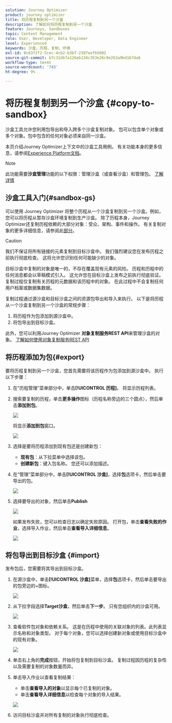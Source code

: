 ```yaml
---
solution: Journey Optimizer
product: journey optimizer
title: 将历程复制到另一个沙盒
description: 了解如何将历程复制到另一个沙盒
feature: Journeys, Sandboxes
topic: Content Management
role: User, Developer, Data Engineer
level: Experienced
keywords: 沙盒，历程，复制，环境
exl-id: 8c63f2f2-5cec-4cb2-b3bf-2387eefb5002
source-git-commit: b7c31db7a126eb134c353e26c9e263a9bd1674a6
workflow-type: tm+mt
source-wordcount: '743'
ht-degree: 9%

---
```


# 将历程复制到另一个沙盒 {#copy-to-sandbox}

<!--
>[!CONTEXTUALHELP]
>id="ajo_journey_copy_main"
>title="Copy a journey to another sandbox"
>abstract="Journey Optimizer allows you to copy an entire journey from one sandbox to another. For example, you can copy a journey from the Stage sandbox environment to your Production sandbox. In addition to the Journey itself, Journey Optimizer also copies most of the objects the journey depends on."

>[!CONTEXTUALHELP]
>id="ajo_journey_copy_sandbox_details"
>title="Sandbox details"
>abstract="Select the destination sandbox you want to copy the journey to. Only sandboxes within your organization are available."

>[!CONTEXTUALHELP]
>id="ajo_journey_copy_object_details"
>title="Object details"
>abstract="This is the journey you are going to copy."

>[!CONTEXTUALHELP]
>id="ajo_journey_copy_dependent_objects"
>title="Dependent objects"
>abstract="This is the list of associated objects used in the journey. This list displays the name, the object type, as well as the internal Journey Optimizer ID."
-->

沙盒工具允许您利用包导出和导入跨多个沙盒复制对象。 包可以包含单个对象或多个对象。包中包含的任何对象必须来自同一沙盒。

本页介绍Journey Optimizer上下文中的沙盒工具用例。 有关功能本身的更多信息，请参阅[Experience Platform文档](https://experienceleague.adobe.com/docs/experience-platform/sandbox/ui/sandbox-tooling.html)。

>[!NOTE]
>
>此功能需要&#x200B;**沙盒管理**&#x200B;功能的以下权限：管理沙盒（或查看沙盒）和管理包。 [了解详情](../administration/ootb-permissions.md)

## 沙盒工具入门{#sandbox-gs}

可以使用 Journey Optimizer 将整个历程从一个沙盒复制到另一个沙盒。例如，您可以将历程从暂存沙盒环境复制到生产沙盒。 除了历程本身，Journey Optimizer还复制历程依赖的大部分对象：受众、架构、事件和操作。 有关复制对象的更多详细信息，请参阅此[部分](https://experienceleague.adobe.com/docs/experience-platform/sandbox/ui/sandbox-tooling.html#abobe-journey-optimizer-objects)。

>[!CAUTION]
>
>我们不保证将所有链接的元素复制到目标沙盒中。 我们强烈建议您在发布历程之前执行彻底检查。 这将允许您识别任何可能缺少的对象。

目标沙盒中复制的对象是唯一的，不存在覆盖现有元素的风险。 历程和历程中的任何消息都会以草稿模式引入。 这允许您在目标沙盒上发布之前执行彻底验证。 复制过程仅复制有关历程的元数据和该历程中的对象。 在此过程中不会复制任何用户档案或数据集数据。

复制过程通过源沙盒和目标沙盒之间的资源包导出和导入来执行。 以下是将历程从一个沙盒复制到另一个沙盒的常规步骤：

1. 将历程作为包添加到源沙盒中。
1. 将包导出到目标沙盒。

此外，您可以利用Journey Optimizer **对象复制服务REST API**&#x200B;来管理沙盒的对象。 [了解如何使用对象复制服务REST API](https://developer.adobe.com/journey-optimizer-apis/references/sandbox/)

## 将历程添加为包{#export}

要将历程复制到另一个沙盒，您首先需要将该历程作为包添加到源沙盒中。 执行以下步骤：

1. 在“历程管理”菜单部分中，单击&#x200B;**[!UICONTROL 历程]**。 将显示历程列表。

1. 搜索要复制的历程，单击&#x200B;**更多操作**&#x200B;图标（历程名称旁边的三个圆点），然后单击&#x200B;**添加到包**。

   ![](assets/journey-sandbox1.png)

   将显示&#x200B;**添加到包**&#x200B;窗口。

   ![](assets/journey-sandbox2.png)

1. 选择是要将历程添加到现有包还是创建新包：

   * **现有包**：从下拉菜单中选择该包。
   * **创建新包**：键入包名称。 您还可以添加描述。

1. 在“管理”菜单部分中，单击&#x200B;**[!UICONTROL 沙盒]**，选择&#x200B;**包**&#x200B;选项卡，然后单击要导出的包。

   ![](assets/journey-sandbox3.png)

1. 选择要导出的对象，然后单击&#x200B;**Publish**

   ![](assets/journey-sandbox4.png)

   如果发布失败，您可以检查日志以确定失败原因。 打开包，单击&#x200B;**查看失败的作业**，选择导入作业，然后单击&#x200B;**查看导入详细信息**。

   ![](assets/journey-sandbox9.png)

## 将包导出到目标沙盒 {#import}

发布包后，您需要将其导出到目标沙盒。

1. 在源沙盒中，单击&#x200B;**[!UICONTROL 沙盒]**&#x200B;菜单，选择&#x200B;**包**&#x200B;选项卡，然后单击要导出的包旁边的+图标。

   ![](assets/journey-sandbox5.png)

1. 从下拉字段选择&#x200B;**Target沙盒**，然后单击&#x200B;**下一步**。 只有您组织内的沙盒可用。

   ![](assets/journey-sandbox6.png)

1. 查看软件包对象和依赖关系。 这是在历程中使用的关联对象的列表。此列表显示名称和对象类型。 对于每个对象，您可以选择创建新对象或使用目标沙盒中的现有对象。

   ![](assets/journey-sandbox7.png)

1. 单击右上角的&#x200B;**完成**&#x200B;按钮，开始将包复制到目标沙盒。 复制过程因历程的复杂性以及需要复制的对象数量而异。

1. 单击导入作业以查看复制结果：

   * 单击&#x200B;**查看导入的对象**&#x200B;以显示每个已复制的对象。
   * 单击&#x200B;**查看导入详细信息**&#x200B;以检查每个对象的导入结果。

   ![](assets/journey-sandbox8.png)

1. 访问目标沙盒并对所有复制的对象执行彻底检查。
